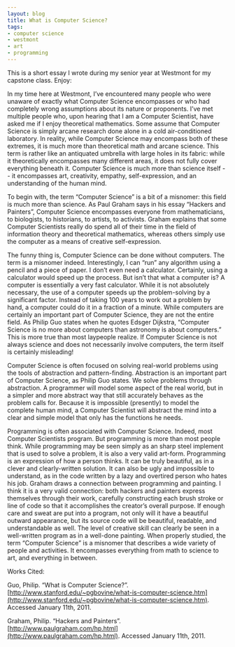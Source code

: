 ```yaml
---
layout: blog
title: What is Computer Science?
tags:
- computer science
- westmont
- art
- programming
---
```

This is a short essay I wrote during my senior year at Westmont for my capstone class.  Enjoy:

In my time here at Westmont, I’ve encountered many people who were unaware of exactly what Computer Science encompasses or who had completely wrong assumptions about its nature or proponents.  I’ve met multiple people who, upon hearing that I am a Computer Scientist, have asked me if I enjoy theoretical mathematics.  Some assume that Computer Science is simply arcane research done alone in a cold air-conditioned laboratory.  In reality, while Computer Science may encompass both of these extremes, it is much more than theoretical math and arcane science.  This term is rather like an antiquated umbrella with large holes in its fabric: while it theoretically encompasses many different areas, it does not fully cover everything beneath it.  Computer Science is much more than science itself -- it encompasses art, creativity, empathy, self-expression, and an understanding of the human mind.

To begin with, the term “Computer Science” is a bit of a misnomer: this field is much more than science.  As Paul Graham says in his essay “Hackers and Painters”, Computer Science encompasses everyone from mathematicians, to biologists, to historians, to artists, to activists.  Graham explains that some Computer Scientists really do spend all of their time in the field of information theory and theoretical mathematics, whereas others simply use the computer as a means of creative self-expression.  

The funny thing is, Computer Science can be done without computers.  The term is a misnomer indeed.  Interestingly, I can “run” any algorithm using a pencil and a piece of paper.  I don’t even need a calculator.  Certainly, using a calculator would speed up the process.  But isn’t that what a computer is?  A computer is essentially a very fast calculator.  While it is not absolutely necessary, the use of a computer speeds up the problem-solving by a significant factor.  Instead of taking 100 years to work out a problem by hand, a computer could do it in a fraction of a minute.  While computers are certainly an important part of Computer Science, they are not the entire field.  As Philip Guo states when he quotes Edsger Dijkstra, “Computer Science is no more about computers than astronomy is about computers.”  This is more true than most laypeople realize.  If Computer Science is not always science and does not necessarily involve computers, the term itself is certainly misleading!

Computer Science is often focused on solving real-world problems using the tools of abstraction and pattern-finding.  Abstraction is an important part of Computer Science, as Philip Guo states. We solve problems through abstraction.  A programmer will model some aspect of the real world, but in a simpler and more abstract way that still accurately behaves as the problem calls for.  Because it is impossible (presently) to model the complete human mind, a Computer Scientist will abstract the mind into a clear and simple model that only has the functions he needs.

Programming is often associated with Computer Science.  Indeed, most Computer Scientists program.  But programming is more than most people think.  While programming may be seen simply as an sharp steel implement that is used to solve a problem,  it is also a very valid art-form.  Programming is an expression of how a person thinks.  It can be truly beautiful, as in a clever and clearly-written solution.  It can also be ugly and impossible to understand, as in the code written by a lazy and overtired person who hates his job.  Graham draws a connection between programming and painting.  I think it is a very valid connection: both hackers and painters express themselves through their work, carefully constructing each brush stroke or line of code so that it accomplishes the creator’s overall purpose.  If enough care and sweat are put into a program, not only will it have a beautiful outward appearance, but its source code will be beautiful, readable, and understandable as well.  The level of creative skill can clearly be seen in a well-written program as in a well-done painting.  When properly studied, the term “Computer Science” is a misnomer that describes a wide variety of people and activities.  It encompasses everything from math to science to art, and everything in between.

Works Cited:

Guo, Philip.  “What is Computer Science?”.  [http://www.stanford.edu/~pgbovine/what-is-computer-science.htm](http://www.stanford.edu/~pgbovine/what-is-computer-science.htm).  Accessed January 11th, 2011.

Graham, Philip.  “Hackers and Painters”.  [http://www.paulgraham.com/hp.html](http://www.paulgraham.com/hp.html).  Accessed January 11th, 2011.


